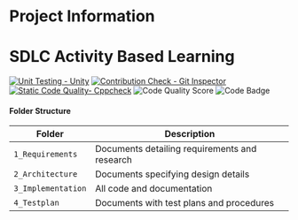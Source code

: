 # Project Information
# SDLC Activity Based Learning

[![Unit Testing - Unity](https://github.com/yogishR/Stepin_c_minproject/actions/workflows/unity.yml/badge.svg)](https://github.com/yogishR/Stepin_c_minproject/actions/workflows/unity.yml) [![Contribution Check - Git Inspector](https://github.com/yogishR/Stepin_c_minproject/actions/workflows/codeinspector.yml/badge.svg)](https://github.com/yogishR/Stepin_c_minproject/actions/workflows/codeinspector.yml)  [![Static Code Quality- Cppcheck](https://github.com/yogishR/Stepin_c_minproject/actions/workflows/cpp.yml/badge.svg)](https://github.com/yogishR/Stepin_c_minproject/actions/workflows/cpp.yml)  ![Code Quality Score](https://www.code-inspector.com/project/27777/score/svg) ![Code Badge](https://www.code-inspector.com/project/27777/status/svg)

#### Folder Structure
Folder             | Description
-------------------| -----------------------------------------
`1_Requirements`   | Documents detailing requirements and research
`2_Architecture`         | Documents specifying design details
`3_Implementation` | All code and documentation
`4_Testplan`      | Documents with test plans and procedures
